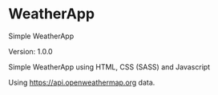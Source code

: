 # WeatherApp
Simple WeatherApp 

Version: 1.0.0

Simple WeatherApp using HTML, CSS (SASS) and Javascript

Using https://api.openweathermap.org  data.
